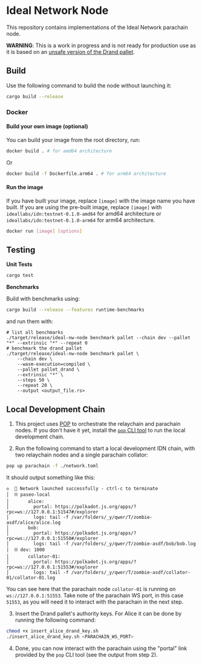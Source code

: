 # Ideal Network Node

This repository contains implementations of the Ideal Network parachain node.

**WARNING**: This is a work in progress and is not ready for production use as it is based on an [unsafe version of the Drand pallet](https://github.com/ideal-lab5/pallet-drand/blob/main/docs/how_it_works.md#assumption-and-limitations).

## Build

Use the following command to build the node without launching it:

```sh
cargo build --release
```

### Docker

#### Build your own image (optional)

You can build your image from the root directory, run:

```sh
docker build . # for amd64 architecture
```

Or

```sh
docker build -f Dockerfile.arm64 . # for arm64 architecture
```

#### Run the image

If you have built your image, replace `[image]` with the image name you have built.
If you are using the pre-built image, replace `[image]` with `ideallabs/idn:testnet-0.1.0-amd64` for amd64 architecture or `ideallabs/idn:testnet-0.1.0-arm64` for arm64 architecture.

```sh
docker run [image] [options]
```

## Testing

**Unit Tests**

```sh
cargo test
```

**Benchmarks**

Build with benchmarks using:

```sh
cargo build --release --features runtime-benchmarks
```

and run them with:

```
# list all benchmarks
./target/release/ideal-nw-node benchmark pallet --chain dev --pallet "*" --extrinsic "*" --repeat 0
# benchmark the drand pallet
./target/release/ideal-nw-node benchmark pallet \
    --chain dev \
    --wasm-execution=compiled \
    --pallet pallet_drand \
    --extrinsic "*" \
    --steps 50 \
    --repeat 20 \
    --output <output_file.rs>
```

## Local Development Chain

1. This project uses [POP](https://onpop.io/) to orchestrate the relaychain and parachain nodes.
   If you don't have it yet, install the [`pop` CLI tool](https://learn.onpop.io/v/cli/installing-pop-cli) to run the local development chain.

2. Run the following command to start a local development IDN chain, with two relaychain nodes and a single parachain collator:

```sh
pop up parachain -f ./network.toml
```

It should output something like this:

```
◇  🚀 Network launched successfully - ctrl-c to terminate
│  ⛓️ paseo-local
│       alice:
│         portal: https://polkadot.js.org/apps/?rpc=ws://127.0.0.1:51547#/explorer
│         logs: tail -f /var/folders/_y/qwer/T/zombie-asdf/alice/alice.log
│       bob:
│         portal: https://polkadot.js.org/apps/?rpc=ws://127.0.0.1:51550#/explorer
│         logs: tail -f /var/folders/_y/qwer/T/zombie-asdf/bob/bob.log
│  ⛓️ dev: 1000
│       collator-01:
│         portal: https://polkadot.js.org/apps/?rpc=ws://127.0.0.1:51553#/explorer
│         logs: tail -f /var/folders/_y/qwer/T/zombie-asdf/collator-01/collator-01.log
```

You can see here that the parachain node `collator-01` is running on `ws://127.0.0.1:51553`.
Take note of the parachain WS port, in this case `51553`, as you will need it to interact with the parachain in the next step.

3. Insert the Drand pallet's authority keys. For Alice it can be done by running the following command:

```sh
chmod +x insert_alice_drand_key.sh
./insert_alice_drand_key.sh <PARACHAIN_WS_PORT>
```

4. Done, you can now interact with the parachain using the "portal" link provided by the `pop` CLI tool (see the output from step 2).
